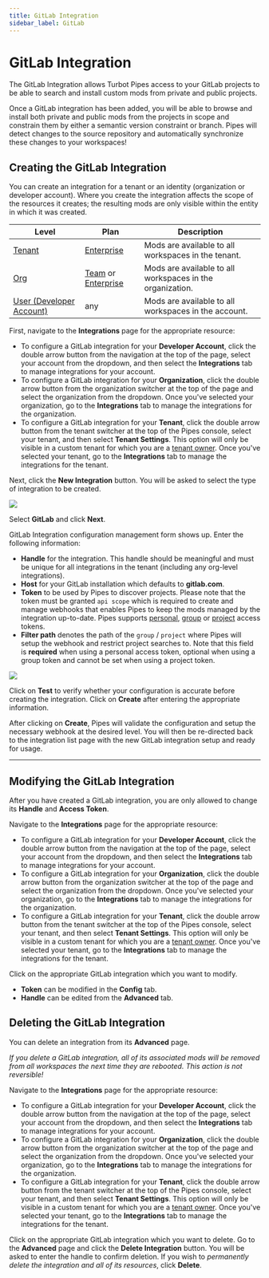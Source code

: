 ```yaml
---
title: GitLab Integration
sidebar_label: GitLab
---
```



# GitLab Integration

The GitLab Integration allows Turbot Pipes access to your GitLab projects to be able to search and install custom mods from private and public projects.

Once a GitLab integration has been added, you will be able to browse and install both private and public mods from the projects in scope and constrain them by either a semantic version constraint or branch. Pipes will detect changes to the source repository and automatically synchronize these changes to your workspaces!


## Creating the GitLab Integration

You can create an integration for a tenant or an identity (organization or developer account). Where you create the integration affects the scope of the resources it creates; the resulting mods are only visible within the entity in which it was created.

| Level                        | Plan                       | Description
|------------------------------|----------------------------|----------------
| [Tenant](/pipes/docs/accounts/tenant) | [Enterprise](/pipes/docs/accounts/tenant#enterprise-plan) | Mods are available to all workspaces in the tenant.
| [Org](/pipes/docs/accounts/org) | [Team](/pipes/docs/accounts/org#team-plan) or [Enterprise](/pipes/docs/accounts/tenant#enterprise-plan)  | Mods are available to all workspaces in the organization.
| [User (Developer Account)](/pipes/docs/accounts/developer) | any | Mods are available to all workspaces in the account.

First, navigate to the **Integrations** page for the appropriate resource:
- To configure a GitLab integration for your **Developer Account**, click the double arrow button from the navigation at the top of the page, select your account from the dropdown, and then select the **Integrations** tab to manage integrations for your account.
- To configure a GitLab integration for your **Organization**, click the double arrow button from the organization switcher at the top of the page and select the organization from the dropdown. Once you've selected your organization, go to the **Integrations** tab to manage the integrations for the organization.
- To configure a GitLab integration for your **Tenant**, click the double arrow button from the tenant switcher at the top of the Pipes console, select your tenant, and then select **Tenant Settings**. This option will only be visible in a custom tenant for which you are a [tenant owner](/pipes/docs/accounts/tenant/people#tenant-roles).  Once you've selected your tenant, go to the **Integrations** tab to manage the integrations for the tenant.

Next, click the **New Integration** button. You will be asked to select the type of integration to be created.

![](/images/docs/pipes/integrations_new_gitlab.png)

Select **GitLab** and click **Next**.

GitLab Integration configuration management form shows up. Enter the following information:
- **Handle** for the integration. This handle should be meaningful and must be unique for all integrations in the tenant (including any org-level integrations).
- **Host** for your GitLab installation which defaults to **gitlab.com**.
- **Token** to be used by Pipes to discover projects. Please note that the token must be granted `api scope` which is required to create and manage webhooks that enables Pipes to keep the mods managed by the integration up-to-date. Pipes supports [personal](https://docs.gitlab.com/ee/user/profile/personal_access_tokens.html), [group](https://docs.gitlab.com/ee/user/group/settings/group_access_tokens.html) or [project](https://docs.gitlab.com/ee/user/project/settings/project_access_tokens.html) access tokens.
- **Filter path** denotes the path of the `group` / `project` where Pipes will setup the webhook and restrict project searches to. Note that this field is **required** when using a personal access token, optional when using a group token and cannot be set when using a project token.

![](/images/docs/pipes/integrations_gitlab_config.png)

Click on **Test** to verify whether your configuration is accurate before creating the integration. Click on **Create** after entering the appropriate information.

After clicking on **Create**, Pipes will validate the configuration and setup the necessary webhook at the desired level. You will then be re-directed back to the integration list page with the new GitLab integration setup and ready for usage.

---------

## Modifying the GitLab Integration

After you have created a GitLab integration, you are only allowed to change its **Handle** and **Access Token**.

Navigate to the **Integrations** page for the appropriate resource:
- To configure a GitLab integration for your **Developer Account**, click the double arrow button from the navigation at the top of the page, select your account from the dropdown, and then select the **Integrations** tab to manage integrations for your account.
- To configure a GitLab integration for your **Organization**, click the double arrow button from the organization switcher at the top of the page and select the organization from the dropdown. Once you've selected your organization, go to the **Integrations** tab to manage the integrations for the organization.
- To configure a GitLab integration for your **Tenant**, click the double arrow button from the tenant switcher at the top of the Pipes console, select your tenant, and then select **Tenant Settings**. This option will only be visible in a custom tenant for which you are a [tenant owner](/pipes/docs/accounts/tenant/people#tenant-roles).  Once you've selected your tenant, go to the **Integrations** tab to manage the integrations for the tenant.

Click on the appropriate GitLab integration which you want to modify.
- **Token** can be modified in the **Config** tab.
- **Handle** can be edited from the **Advanced** tab.


## Deleting the GitLab Integration

You can delete an integration from its **Advanced** page.

*If you delete a GitLab integration, all of its associated mods will be removed from all workspaces the next time they are rebooted.  This action is not reversible!*

Navigate to the **Integrations** page for the appropriate resource:
- To configure a GitLab integration for your **Developer Account**, click the double arrow button from the navigation at the top of the page, select your account from the dropdown, and then select the **Integrations** tab to manage integrations for your account.
- To configure a GitLab integration for your **Organization**, click the double arrow button from the organization switcher at the top of the page and select the organization from the dropdown. Once you've selected your organization, go to the **Integrations** tab to manage the integrations for the organization.
- To configure a GitLab integration for your **Tenant**, click the double arrow button from the tenant switcher at the top of the Pipes console, select your tenant, and then select **Tenant Settings**. This option will only be visible in a custom tenant for which you are a [tenant owner](/pipes/docs/accounts/tenant/people#tenant-roles).  Once you've selected your tenant, go to the **Integrations** tab to manage the integrations for the tenant.

Click on the appropriate GitLab integration which you want to delete. Go to the **Advanced** page and click the **Delete Integration** button. You will be asked to enter the handle to confirm deletion.  If you wish to *permanently delete the integration and all of its resources*, click **Delete**.